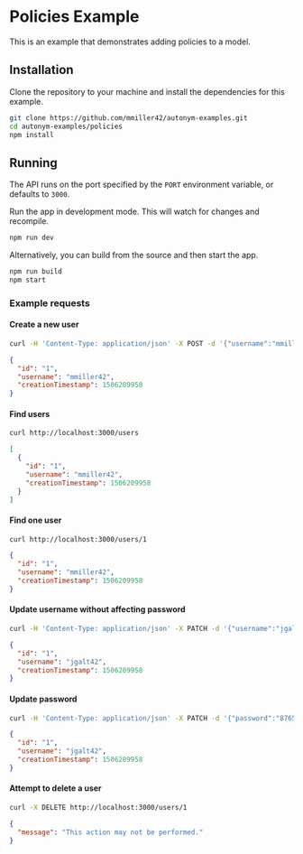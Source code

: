 # Policies Example

This is an example that demonstrates adding policies to a model.

## Installation

Clone the repository to your machine and install the dependencies for this example.

```bash
git clone https://github.com/mmiller42/autonym-examples.git
cd autonym-examples/policies
npm install
```

## Running

The API runs on the port specified by the `PORT` environment variable, or defaults to `3000`.

Run the app in development mode. This will watch for changes and recompile.

```bash
npm run dev
```

Alternatively, you can build from the source and then start the app.

```bash
npm run build
npm start
```

### Example requests

#### Create a new user

```bash
curl -H 'Content-Type: application/json' -X POST -d '{"username":"mmiller42","password":"12345678"}' http://localhost:3000/users
```

```json
{
  "id": "1",
  "username": "mmiller42",
  "creationTimestamp": 1506209958
}
```

#### Find users

```bash
curl http://localhost:3000/users
```

```json
[
  {
    "id": "1",
    "username": "mmiller42",
    "creationTimestamp": 1506209958
  }
]
```

#### Find one user

```bash
curl http://localhost:3000/users/1
```
```json
{
  "id": "1",
  "username": "mmiller42",
  "creationTimestamp": 1506209958
}
```

#### Update username without affecting password

```bash
curl -H 'Content-Type: application/json' -X PATCH -d '{"username":"jgalt42"}' http://localhost:3000/users/1
```

```json
{
  "id": "1",
  "username": "jgalt42",
  "creationTimestamp": 1506209958
}
```

#### Update password

```bash
curl -H 'Content-Type: application/json' -X PATCH -d '{"password":"87654321"}' http://localhost:3000/users/1
```

```json
{
  "id": "1",
  "username": "jgalt42",
  "creationTimestamp": 1506209958
}
```

#### Attempt to delete a user

```bash
curl -X DELETE http://localhost:3000/users/1
```

```json
{
  "message": "This action may not be performed."
}
```
